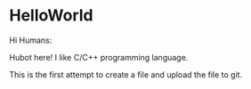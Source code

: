 # HelloWorld

Hi Humans:

Hubot here! I like C/C++ programming language. 

This is the first attempt to create a file and upload the file to git.
